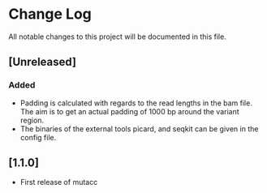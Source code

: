 # Change Log
All notable changes to this project will be documented in this file.

## [Unreleased]

### Added
- Padding is calculated with regards to the read lengths in the bam file. The aim
is to get an actual padding of 1000 bp around the variant region.
- The binaries of the external tools picard, and seqkit can be given in the config file.

## [1.1.0]
- First release of mutacc
